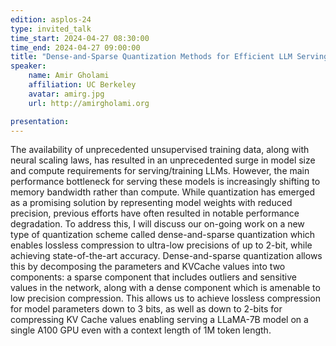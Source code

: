 ```yaml
---
edition: asplos-24
type: invited_talk
time_start: 2024-04-27 08:30:00
time_end: 2024-04-27 09:00:00
title: "Dense-and-Sparse Quantization Methods for Efficient LLM Serving"
speaker:
    name: Amir Gholami 
    affiliation: UC Berkeley
    avatar: amirg.jpg  
    url: http://amirgholami.org

presentation: 
---
```

The availability of unprecedented unsupervised training data, along with neural scaling laws, has resulted in an unprecedented surge in model size and compute requirements for serving/training LLMs. However, the main performance bottleneck for serving these models is increasingly shifting to memory bandwidth rather than compute. While quantization has emerged as a promising solution by representing model weights with reduced precision, previous efforts have often resulted in notable performance degradation. To address this, I will discuss our on-going work on a new type of quantization scheme called dense-and-sparse quantization which enables lossless compression to ultra-low precisions of up to 2-bit, while achieving state-of-the-art accuracy. Dense-and-sparse quantization allows this by decomposing the parameters and KVCache values into two components: a sparse component that includes outliers and sensitive values in the network, along with a dense component which is amenable to low precision compression. This allows us to achieve lossless compression for model parameters down to 3 bits, as well as down to 2-bits for compressing KV Cache values enabling serving a LLaMA-7B model on a single A100 GPU even with a context length of 1M token length.

